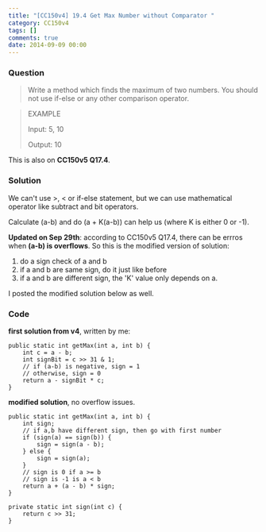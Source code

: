 ```yaml
---
title: "[CC150v4] 19.4 Get Max Number without Comparator "
category: CC150v4
tags: []
comments: true
date: 2014-09-09 00:00
---
```



### Question

> Write a method which finds the maximum of two numbers. You should not use if-else or any other comparison operator.

> EXAMPLE
>
> Input: 5, 10
>
> Output: 10

This is also on __CC150v5 Q17.4__. 

### Solution

We can't use >, < or if-else statement, but we can use mathematical operator like subtract and bit operators. 

Calculate (a-b) and do (a + K(a-b)) can help us (where K is either 0 or -1). 

__Updated on Sep 29th__: according to CC150v5 Q17.4, there can be errros when __(a-b) is overflows__. So this is the modified version of solution: 

1. do a sign check of a and b
1. if a and b are same sign, do it just like before
1. if a and b are different sign, the 'K' value only depends on a. 

I posted the modified solution below as well. 

### Code

__first solution from v4__, written by me:

	public static int getMax(int a, int b) {
		int c = a - b;
		int signBit = c >> 31 & 1;
		// if (a-b) is negative, sign = 1
		// otherwise, sign = 0
		return a - signBit * c;
	}

__modified solution__, no overflow issues. 

	public static int getMax(int a, int b) {
		int sign;
		// if a,b have different sign, then go with first number
		if (sign(a) == sign(b)) {
			sign = sign(a - b);
		} else {
			sign = sign(a);
		}
		// sign is 0 if a >= b
		// sign is -1 is a < b
		return a + (a - b) * sign;
	}

	private static int sign(int c) {
		return c >> 31;
	}
